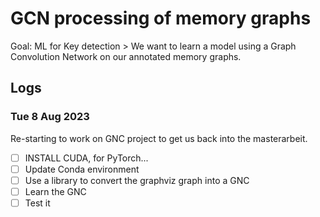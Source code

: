 # GCN processing of memory graphs

Goal: ML for Key detection > We want to learn a model using a Graph Convolution Network on our annotated memory graphs.

## Logs

### Tue 8 Aug 2023

Re-starting to work on GNC project to get us back into the masterarbeit.

* [ ] INSTALL CUDA, for PyTorch...
* [ ] Update Conda environment
* [ ] Use a library to convert the graphviz graph into a GNC
* [ ] Learn the GNC
* [ ] Test it
